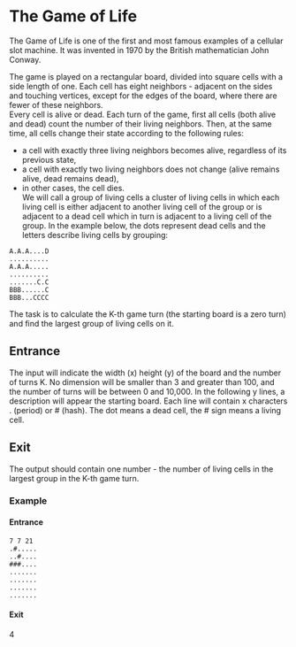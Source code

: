 # The Game of Life  
The Game of Life is one of the first and most famous examples of a cellular slot machine. It was invented in 1970 by the British mathematician John Conway.

The game is played on a rectangular board, divided into square cells with a side length of one. Each cell has eight neighbors - adjacent on the sides and touching vertices, except for the edges of the board, where there are fewer of these neighbors. <br/>
Every cell is alive or dead. Each turn of the game, first all cells (both alive and dead) count the number of their living neighbors. Then, at the same time, all cells change their state according to the following rules:
* a cell with exactly three living neighbors becomes alive, regardless of its previous state,
* a cell with exactly two living neighbors does not change (alive remains alive, dead remains dead),
* in other cases, the cell dies. <br/>
We will call a group of living cells a cluster of living cells in which each living cell is either adjacent to another living cell of the group or is adjacent to a dead cell which in turn is adjacent to a living cell of the group. In the example below, the dots represent dead cells and the letters describe living cells by grouping:
```
A.A.A....D
..........
A.A.A.....
..........
.......C.C
BBB......C
BBB...CCCC
```

The task is to calculate the K-th game turn (the starting board is a zero turn) and find the largest group of living cells on it.

## Entrance
The input will indicate the width (x) height (y) of the board and the number of turns K. No dimension will be smaller than 3 and greater than 100, and the number of turns will be between 0 and 10,000. In the following y lines, a description will appear the starting board. Each line will contain x characters . (period) or # (hash). The dot means a dead cell, the # sign means a living cell.
## Exit
The output should contain one number - the number of living cells in the largest group in the K-th game turn.


### Example
#### Entrance
```
7 7 21
.#.....
..#....
###....
.......
.......
.......
.......
```

#### Exit
4
